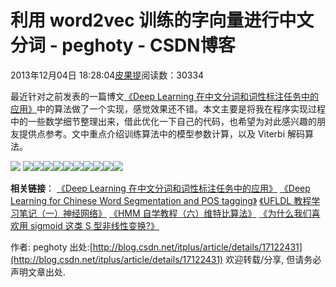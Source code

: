 
# 利用 word2vec 训练的字向量进行中文分词 - peghoty - CSDN博客


2013年12月04日 18:28:04[皮果提](https://me.csdn.net/peghoty)阅读数：30334


最近针对之前发表的一篇博文[《Deep Learning 在中文分词和词性标注任务中的应用》](http://blog.csdn.net/itplus/article/details/13616045)中的算法做了一个实现，感觉效果还不错。本文主要是将我在程序实现过程中的一些数学细节整理出来，借此优化一下自己的代码，也希望为对此感兴趣的朋友提供点参考。文中重点介绍训练算法中的模型参数计算，以及 Viterbi 解码算法。

![](https://img-blog.csdn.net/20131215200652687)
![](https://img-blog.csdn.net/20131204180439906)![](https://img-blog.csdn.net/20131204180446109)![](https://img-blog.csdn.net/20131204180452812)![](https://img-blog.csdn.net/20131204180458765)![](https://img-blog.csdn.net/20131204180504796)![](https://img-blog.csdn.net/20131204180511828)![](https://img-blog.csdn.net/20131204180519078)![](https://img-blog.csdn.net/20131204180525015)![](https://img-blog.csdn.net/20131204180530593)![](https://img-blog.csdn.net/20131204180536156)

**相关链接**：
[《Deep Learning 在中文分词和词性标注任务中的应用》](http://blog.csdn.net/itplus/article/details/17122431)
[《Deep Learning for Chinese Word Segmentation and POS tagging》](http://www.aclweb.org/anthology/D/D13/D13-1061.pdf)
[《UFLDL 教程学习笔记（一）神经网络》](http://blog.csdn.net/itplus/article/details/11021593)
[《HMM 自学教程（六）维特比算法》](http://blog.csdn.net/itplus/article/details/15335921)
[《为什么我们喜欢用 sigmoid 这类 S 型非线性变换?》](http://blog.csdn.net/itplus/article/details/11496595)

作者: peghoty
出处:[http://blog.csdn.net/itplus/article/details/17122431](http://blog.csdn.net/itplus/article/details/17122431)
欢迎转载/分享, 但请务必声明文章出处.



